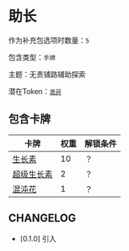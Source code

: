 # 助长

作为补充包选项时数量：`5`

包含类型：`手牌`

主题：无责铺路辅助探索

潜在Token：[`诡异`](诡异.md)

## 包含卡牌

卡牌 | 权重 | 解锁条件
--- | --- | ---
[生长素](../卡牌/生长素.md) | 10 | ？
[超级生长素](../卡牌/超级生长素.md) | 2 | ？
[混沌花](../卡牌/混沌花.md) | 1 | ？

## CHANGELOG

- [0.1.0] 引入
